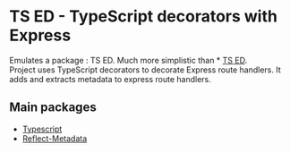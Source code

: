 # TS ED - TypeScript decorators with Express 
Emulates a package : TS ED. Much more simplistic than * [TS ED](http://tsed.io).   
Project uses TypeScript decorators to decorate Express route handlers. It adds and extracts metadata to express route handlers. 

## Main packages

* [Typescript](http://typescriptlang.org) 
* [Reflect-Metadata](https://maven.apache.org/) 